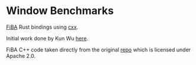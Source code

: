# Window Benchmarks

[FiBA](http://www.vldb.org/pvldb/vol12/p1167-tangwongsan.pdf) Rust bindings using [cxx](https://cxx.rs/index.html).

Initial work done by Kun Wu [here](https://github.com/Wkkkkk/cxx-demo).

FiBA C++ code taken directly from the original [repo](https://github.com/IBM/sliding-window-aggregators) which is licensed under Apache 2.0.


